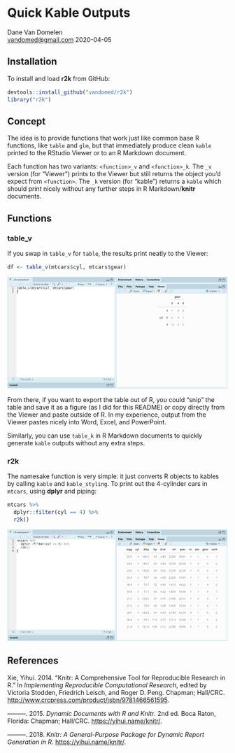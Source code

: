 Quick Kable Outputs
================
Dane Van Domelen <br> <vandomed@gmail.com>
2020-04-05

<!-- README.md is generated from README.Rmd. Please edit that file -->

## Installation

To install and load **r2k** from GitHub:

``` r
devtools::install_github("vandomed/r2k")
library("r2k")
```

## Concept

The idea is to provide functions that work just like common base R
functions, like `table` and `glm`, but that immediately produce clean
`kable` printed to the RStudio Viewer or to an R Markdown document.

Each function has two variants: `<function>_v` and `<function>_k`. The
`_v` version (for “Viewer”) prints to the Viewer but still returns the
object you’d expect from `<function>`. The `_k` version (for “kable”)
returns a `kable` which should print nicely without any further steps in
R Markdown/**knitr** documents.

## Functions

### table\_v

If you swap in `table_v` for `table`, the results print neatly to the
Viewer:

``` r
df <- table_v(mtcars$cyl, mtcars$gear)
```

![Figure](vignettes/table_v.PNG)

From there, if you want to export the table out of R, you could “snip”
the table and save it as a figure (as I did for this README) or copy
directly from the Viewer and paste outside of R. In my experience,
output from the Viewer pastes nicely into Word, Excel, and PowerPoint.

Similarly, you can use `table_k` in R Markdown documents to quickly
generate `kable` outputs without any extra steps.

### r2k

The namesake function is very simple: it just converts R objects to
kables by calling `kable` and `kable_styling`. To print out the
4-cylinder cars in `mtcars`, using **dplyr** and piping:

``` r
mtcars %>%
  dplyr::filter(cyl == 4) %>%
  r2k()
```

![Figure](vignettes/r2k.PNG)

## References

<div id="refs" class="references">

<div id="ref-knitr3">

Xie, Yihui. 2014. “Knitr: A Comprehensive Tool for Reproducible Research
in R.” In *Implementing Reproducible Computational Research*, edited by
Victoria Stodden, Friedrich Leisch, and Roger D. Peng. Chapman;
Hall/CRC. <http://www.crcpress.com/product/isbn/9781466561595>.

</div>

<div id="ref-knitr2">

———. 2015. *Dynamic Documents with R and Knitr*. 2nd ed. Boca Raton,
Florida: Chapman; Hall/CRC. <https://yihui.name/knitr/>.

</div>

<div id="ref-knitr1">

———. 2018. *Knitr: A General-Purpose Package for Dynamic Report
Generation in R*. <https://yihui.name/knitr/>.

</div>

</div>

